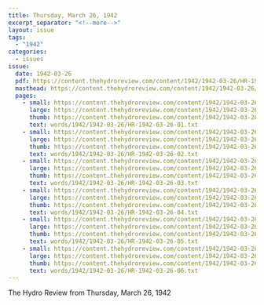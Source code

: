 ```yaml
---
title: Thursday, March 26, 1942
excerpt_separator: "<!--more-->"
layout: issue
tags:
  - "1942"
categories:
  - issues
issue:
  date: 1942-03-26
  pdf: https://content.thehydroreview.com/content/1942/1942-03-26/HR-1942-03-26.pdf
  masthead: https://content.thehydroreview.com/content/1942/1942-03-26/masthead/HR-1942-03-26.jpg
  pages:
    - small: https://content.thehydroreview.com/content/1942/1942-03-26/small/HR-1942-03-26-01.jpg
      large: https://content.thehydroreview.com/content/1942/1942-03-26/large/HR-1942-03-26-01.jpg
      thumb: https://content.thehydroreview.com/content/1942/1942-03-26/thumbnails/HR-1942-03-26-01.jpg
      text: words/1942/1942-03-26/HR-1942-03-26-01.txt
    - small: https://content.thehydroreview.com/content/1942/1942-03-26/small/HR-1942-03-26-02.jpg
      large: https://content.thehydroreview.com/content/1942/1942-03-26/large/HR-1942-03-26-02.jpg
      thumb: https://content.thehydroreview.com/content/1942/1942-03-26/thumbnails/HR-1942-03-26-02.jpg
      text: words/1942/1942-03-26/HR-1942-03-26-02.txt
    - small: https://content.thehydroreview.com/content/1942/1942-03-26/small/HR-1942-03-26-03.jpg
      large: https://content.thehydroreview.com/content/1942/1942-03-26/large/HR-1942-03-26-03.jpg
      thumb: https://content.thehydroreview.com/content/1942/1942-03-26/thumbnails/HR-1942-03-26-03.jpg
      text: words/1942/1942-03-26/HR-1942-03-26-03.txt
    - small: https://content.thehydroreview.com/content/1942/1942-03-26/small/HR-1942-03-26-04.jpg
      large: https://content.thehydroreview.com/content/1942/1942-03-26/large/HR-1942-03-26-04.jpg
      thumb: https://content.thehydroreview.com/content/1942/1942-03-26/thumbnails/HR-1942-03-26-04.jpg
      text: words/1942/1942-03-26/HR-1942-03-26-04.txt
    - small: https://content.thehydroreview.com/content/1942/1942-03-26/small/HR-1942-03-26-05.jpg
      large: https://content.thehydroreview.com/content/1942/1942-03-26/large/HR-1942-03-26-05.jpg
      thumb: https://content.thehydroreview.com/content/1942/1942-03-26/thumbnails/HR-1942-03-26-05.jpg
      text: words/1942/1942-03-26/HR-1942-03-26-05.txt
    - small: https://content.thehydroreview.com/content/1942/1942-03-26/small/HR-1942-03-26-06.jpg
      large: https://content.thehydroreview.com/content/1942/1942-03-26/large/HR-1942-03-26-06.jpg
      thumb: https://content.thehydroreview.com/content/1942/1942-03-26/thumbnails/HR-1942-03-26-06.jpg
      text: words/1942/1942-03-26/HR-1942-03-26-06.txt
---
```


The Hydro Review from Thursday, March 26, 1942

<!--more-->

